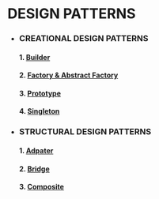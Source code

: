 # DESIGN PATTERNS

* ### CREATIONAL DESIGN PATTERNS
    #### 1. [Builder](https://github.com/Mnyu/design-patterns/blob/main/src/creational/_01_builder/builder.md)
    #### 2. [Factory & Abstract Factory](https://github.com/Mnyu/design-patterns/blob/main/src/creational/_02_factory_abstract_factory/factory.md)
    #### 3. [Prototype](https://github.com/Mnyu/design-patterns/blob/main/src/creational/_03_prototype/prototype.md)
    #### 4. [Singleton](https://github.com/Mnyu/design-patterns/blob/main/src/creational/_04_singleton/singleton.md)

* ### STRUCTURAL DESIGN PATTERNS
    #### 1. [Adpater](https://github.com/Mnyu/design-patterns/blob/main/src/structural/_01_adapter/adapter.md)
    #### 2. [Bridge](https://github.com/Mnyu/design-patterns/blob/main/src/structural/_02_bridge/bridge.md)
    #### 3. [Composite](https://github.com/Mnyu/design-patterns/blob/main/src/structural/_03_composite/composite.md)